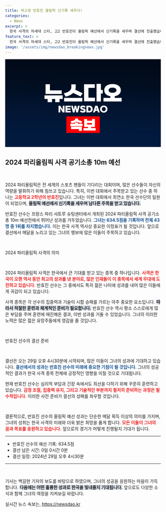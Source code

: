 ```yaml
---
title: 여고생 반효진 올림픽 신기록 세우다!
categories:
  - News
excerpt: >
  한국 사격의 차세대 스타, 고2 반효진이 올림픽 예선에서 신기록을 세우며 결선에 진출했습니다! 내일 열리는 결선에서 메달의 꿈을 꿉니다. 기대해 주세요!
feature_text: >
  한국 사격의 차세대 스타, 고2 반효진이 올림픽 예선에서 신기록을 세우며 결선에 진출했습니다! 내일 열리는 결선에서 메달의 꿈을 꿉니다. 기대해 주세요!
image: '/assets/img/newsdao_breakingnews.jpg'
---
```


<p><img src="/assets/img/newsdao_breakingnews.jpg" alt="koreaapp 속보" /></p>

<h2 data-ke-size="size26">2024 파리올림픽 사격 공기소총 10m 예선</h2>

<p data-ke-size="size16">&nbsp;</p>

<p>2024 파리올림픽은 전 세계의 스포츠 팬들이 기다리는 대회이며, 많은 선수들이 자신의 역량을 발휘하기 위해 힘쓰고 있습니다. 특히, 이번 대회에서 주목받고 있는 선수 중 하나는 <b><span style="color: #ee2323;">고등학교 2학년의 반효진</span></b>입니다. 그녀는 이번 대회에서 최연소 한국 선수단의 일원이 되었으며, <b><span style="background-color: #21538527;">올림픽 예선에서 신기록을 세우며 남다른 주목을 받고 있습니다.</span></b></p>

<p>반효진 선수는 프랑스 파리 샤토루 슈팅센터에서 개최된 2024 파리올림픽 사격 공기소총 10m 예선전에서 뛰어난 성과를 거두었습니다. <b><span style="color: #1a5490;">그녀는 634.5점을 기록하며 전체 43명 중 1위를 차지했습니다.</span></b> 이는 한국 사격 역사상 중요한 이정표가 될 것입니다. 앞으로 결선에서 메달을 노리고 있는 그녀의 행보에 많은 이들이 주목하고 있습니다.</p>

<p data-ke-size="size16">&nbsp;</p>

<p>2024 파리올림픽 사격의 의미</p>

<p data-ke-size="size16">&nbsp;</p>

<p>2024 파리올림픽 사격은 한국에서 큰 기대를 받고 있는 종목 중 하나입니다. <b><span style="color: #ee2323;">사격은 한국이 오랜 역사 동안 최고의 성과를 낸 분야로, 많은 인재들이 이 종목에서 세계 무대에 도전하고 있습니다.</span></b> 반효진 선수는 그 중에서도 특히 젊은 나이에 성과를 내어 많은 이들에게 귀감이 되고 있습니다.</p>

<p>사격 종목은 각 선수의 집중력과 기술이 시합 승패를 가르는 아주 중요한 요소입니다. <b><span style="background-color: #21538527;">따라서 적절한 훈련과 체계적인 준비가 필요합니다.</span></b> 반효진 선수 역시 평소 스스로에게 많은 부담을 주며 훈련에 매진해온 결과, 이번 성과를 거둘 수 있었습니다. 그녀의 이러한 노력은 많은 젊은 유망주들에게 영감을 줄 것입니다.</p>

<p data-ke-size="size16">&nbsp;</p>

<p>반효진 선수의 결선 준비</p>

<p data-ke-size="size16">&nbsp;</p>

<p>결선은 오는 29일 오후 4시30분에 시작되며, 많은 이들이 그녀의 성과에 기대하고 있습니다. <b><span style="color: #1a5490;">결선에서의 성과는 반효진 선수의 미래에 중요한 기점이 될 것입니다.</span></b> 그녀의 성공적인 결과가 한국 사격 종목 전체에 긍정적인 영향을 미칠 것으로 기대됩니다.</p>

<p>현재 반효진 선수는 심리적 부담과 긴장 속에서도 최선을 다하기 위해 꾸준히 훈련하고 있습니다. <b><span style="color: #ee2323;">감정 조절, 집중력 유지, 그리고 기술적인 부분까지 철저히 준비하는 과정은 필수적입니다.</span></b> 이러한 사전 준비가 결선의 성패를 좌우할 것입니다.</p>

<p data-ke-size="size16">&nbsp;</p>

<p>결론적으로, 반효진 선수의 올림픽 예선 성과는 단순한 메달 획득 이상의 의미를 가지며, 그녀의 성취는 한국 사격의 미래와 더욱 밝은 희망을 품게 합니다. <b><span style="color: #ee2323;">모든 이들이 그녀의 꿈과 목표를 응원하고 있습니다.</span></b> 앞으로의 경기가 어떻게 진행될지 기대가 됩니다.</p>

<hr />

<ul>
<li>반효진 선수의 예선 기록: 634.5점</li>
<li>결선 남은 시간: 0일 0시간 0분</li>
<li>결선 일정: 2024년 29일 오후 4시30분</li>
</ul>

<hr />

<p data-ke-size="size16">&nbsp;</p>

<p>기사는 백길현 기자의 보도를 바탕으로 하였으며, 그녀의 성공을 응원하는 마음이 가득합니다. <b><span style="background-color: #21538527;">다음에는 어떤 훌륭한 성과로 한국을 빛내줄지 기대됩니다.</span></b> 앞으로도 다양한 소식과 함께 그녀의 여정을 지켜보길 바랍니다.</p>
실시간 뉴스 속보는, <a href="https://newsdao.kr" rel="dofollow">https://newsdao.kr</a>


